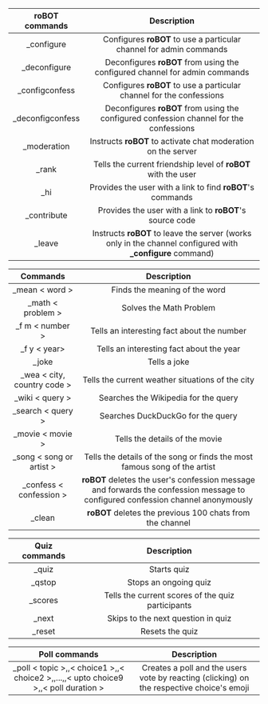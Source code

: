 | **roBOT** commands  | Description |
| :-------------: | :-------------: |
| _configure | Configures **roBOT** to use a particular channel for admin commands |
| _deconfigure | Deconfigures **roBOT** from using the configured channel for admin commands |
| _configconfess | Configures **roBOT** to use a particular channel for the confessions |
| _deconfigconfess | Deconfigures **roBOT** from using the configured confession channel for the confessions |
| _moderation | Instructs **roBOT** to activate chat moderation on the server |
| _rank | Tells the current friendship level of **roBOT** with the user |
| _hi | Provides the user with a link to find **roBOT**'s commands |
| _contribute  | Provides the user with a link to **roBOT**'s source code |
| _leave | Instructs **roBOT** to leave the server (works only in the channel configured with **_configure** command) |

| Commands  | Description |
| :-------------: | :-------------: |
| _mean  < word >  | Finds the meaning of the word |
| _math < problem >  | Solves the Math Problem |
| _f m < number >  | Tells an interesting fact about the number |
| _f y < year>  | Tells an interesting fact about the year |
| _joke | Tells a joke |
| _wea < city, country code > | Tells the current weather situations of the city |
| _wiki < query >  | Searches the Wikipedia for the query |
| _search < query > | Searches DuckDuckGo for the query |
| _movie < movie > | Tells the details of the movie |
| _song < song or artist > | Tells the details of the song or finds the most famous song of the artist |
| _confess < confession > | **roBOT** deletes the user's confession message and forwards the confession message to configured confession channel anonymously  |
| _clean | **roBOT** deletes the previous 100 chats from the channel |

| Quiz commands  | Description |
| :-------------: | :-------------: |
| _quiz | Starts quiz |
| _qstop | Stops an ongoing quiz |
| _scores | Tells the current scores of the quiz participants |
| _next  | Skips to the next question in quiz |
| _reset | Resets the quiz |

| Poll commands  | Description |
| :-------------: | :-------------: |
| _poll < topic >,,< choice1 >,,< choice2 >,,...,,< upto choice9 >,,< poll duration > | Creates a poll and the users vote by reacting (clicking) on the respective choice's emoji |